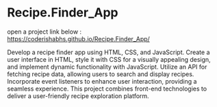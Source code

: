 # Recipe.Finder_App


open a project link below : https://coderishabhs.github.io/Recipe.Finder_App/


Develop a recipe finder app using HTML, CSS, and JavaScript. Create a user interface in HTML, style it with CSS for a visually appealing design, and implement dynamic functionality with JavaScript.
 Utilize an API for fetching recipe data, allowing users to search and display recipes.
 Incorporate event listeners to enhance user interaction, providing a seamless experience.
 This project combines front-end technologies to deliver a user-friendly recipe exploration platform.






